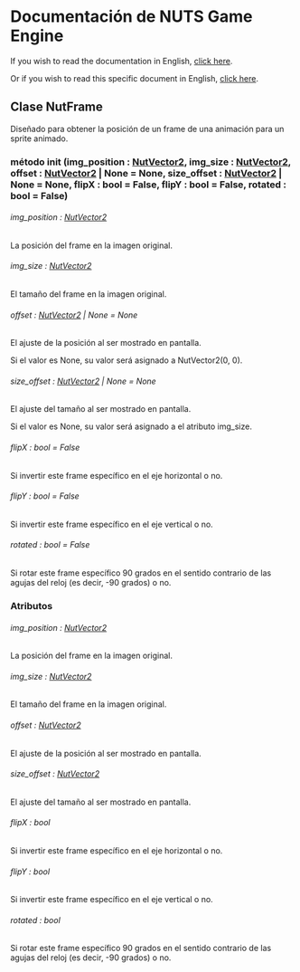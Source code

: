 # Documentación de NUTS Game Engine

If you wish to read the documentation in English, [click here](/DOCUMENTATION/INDEX.md).

Or if you wish to read this specific document in English, [click here](/DOCUMENTATION/FILES/NUTFRAME.md).

## Clase NutFrame

Diseñado para obtener la posición de un frame de una animación para un sprite animado.

### método init (img_position : [NutVector2](/DOCUMENTATION_Ñ/FILES/NUTVECTOR2.md), img_size : [NutVector2](/DOCUMENTATION_Ñ/FILES/NUTVECTOR2.md), offset : [NutVector2](/DOCUMENTATION_Ñ/FILES/NUTVECTOR2.md) | None = None, size_offset : [NutVector2](/DOCUMENTATION_Ñ/FILES/NUTVECTOR2.md) | None = None, flipX : bool = False, flipY : bool = False, rotated : bool = False)

###### img_position : [NutVector2](/DOCUMENTATION_Ñ/FILES/NUTVECTOR2.md)

La posición del frame en la imagen original.

###### img_size : [NutVector2](/DOCUMENTATION_Ñ/FILES/NUTVECTOR2.md)

El tamaño del frame en la imagen original.

###### offset : [NutVector2](/DOCUMENTATION_Ñ/FILES/NUTVECTOR2.md) | None = None

El ajuste de la posición al ser mostrado en pantalla.

Si el valor es None, su valor será asignado a NutVector2(0, 0).

###### size_offset : [NutVector2](/DOCUMENTATION_Ñ/FILES/NUTVECTOR2.md) | None = None

El ajuste del tamaño al ser mostrado en pantalla.

Si el valor es None, su valor será asignado a el atributo img_size.

###### flipX : bool = False

Si invertir este frame específico en el eje horizontal o no.

###### flipY : bool = False

Si invertir este frame específico en el eje vertical o no.

###### rotated : bool = False

Si rotar este frame específico 90 grados en el sentido contrario de las agujas del reloj (es decir, -90 grados) o no.

### Atributos

###### img_position : [NutVector2](/DOCUMENTATION_Ñ/FILES/NUTVECTOR2.md)

La posición del frame en la imagen original.

###### img_size : [NutVector2](/DOCUMENTATION_Ñ/FILES/NUTVECTOR2.md)

El tamaño del frame en la imagen original.

###### offset : [NutVector2](/DOCUMENTATION_Ñ/FILES/NUTVECTOR2.md)

El ajuste de la posición al ser mostrado en pantalla.

###### size_offset : [NutVector2](/DOCUMENTATION_Ñ/FILES/NUTVECTOR2.md)

El ajuste del tamaño al ser mostrado en pantalla.

###### flipX : bool

Si invertir este frame específico en el eje horizontal o no.

###### flipY : bool

Si invertir este frame específico en el eje vertical o no.

###### rotated : bool

Si rotar este frame específico 90 grados en el sentido contrario de las agujas del reloj (es decir, -90 grados) o no.

